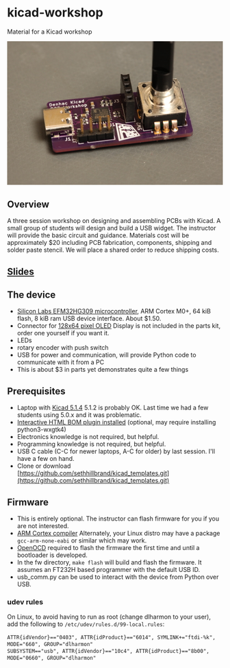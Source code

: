 # kicad-workshop
Material for a Kicad workshop

![Photo](slides/PCBphoto.jpg)

## Overview

A three session workshop on designing and assembling PCBs with
Kicad. A small group of students will design and build a USB
widget. The instructor will provide the basic circuit and
guidance. Materials cost will be approximately $20 including PCB
fabrication, components, shipping and solder paste stencil. We will
place a shared order to reduce shipping costs.

## [Slides](https://raw.githubusercontent.com/dlharmon/kicad-workshop/master/slides/kicad-workshop.pdf)

## The device

- [Silicon Labs EFM32HG309 microcontroller](https://www.silabs.com/products/mcu/32-bit/efm32-happy-gecko), ARM Cortex M0+, 64 kiB flash, 8 kiB ram USB device interface. About $1.50.
 - Connector for [128x64 pixel OLED](https://www.aliexpress.com/item/32847040077.html?spm=a2g0s.9042311.0.0.6e644c4dlFzZIQ) Display is not included in the parts kit, order one yourself if you want it.
 - LEDs
 - rotary encoder with push switch
 - USB for power and communication, will provide Python code to communicate with it from a PC
 - This is about $3 in parts yet demonstrates quite a few things

## Prerequisites
 - Laptop with [Kicad 5.1.4](http://www.kicad.org/download/) 5.1.2 is probably OK. Last time we had a few students using 5.0.x and it was problematic.
 - [Interactive HTML BOM plugin installed](https://github.com/openscopeproject/InteractiveHtmlBom) (optional, may require installing python3-wxgtk4)
 - Electronics knowledge is not required, but helpful.
 - Programming knowledge is not required, but helpful.
 - USB C cable (C-C for newer laptops, A-C for older) by last session. I'll have a few on hand.
 - Clone or download [https://github.com/sethhillbrand/kicad_templates.git](https://github.com/sethhillbrand/kicad_templates.git)

## Firmware
 - This is entirely optional. The instructor can flash firmware for you if you are not interested.
 - [ARM Cortex compiler](https://developer.arm.com/tools-and-software/open-source-software/developer-tools/gnu-toolchain/gnu-rm/downloads) Alternately, your Linux distro may have a package `gcc-arm-none-eabi` or similar which may work.
 - [OpenOCD](http://openocd.org/) required to flash the firmware the first time and until a bootloader is developed.
 - In the fw directory, `make flash` will build and flash the firmware. It assumes an FT232H based programmer with the default USB ID.
 - usb_comm.py can be used to interact with the device from Python over USB.

### udev rules

On Linux, to avoid having to run as root (change dlharmon to your user), add the following to `/etc/udev/rules.d/99-local.rules`:

```
ATTR{idVendor}=="0403", ATTR{idProduct}=="6014", SYMLINK+="ftdi-%k", MODE="660", GROUP="dlharmon"
SUBSYSTEM=="usb", ATTR{idVendor}=="10c4", ATTR{idProduct}=="8b00", MODE="0660", GROUP="dlharmon"
```